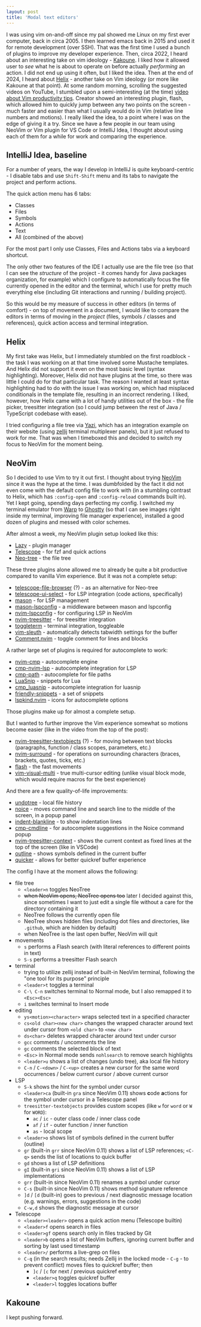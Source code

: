 ```yaml
---
layout: post
title: 'Modal text editors'
---
```


I was using vim on-and-off since my pal showed me Linux on my first ever computer, back in circa 2005.
I then learned emacs back in 2015 and used it for remote development (over SSH).
That was the first time I used a bunch of plugins to improve my developer experience.
Then, circa 2022, I heard about an interesting take on vim ideology - [Kakoune](https://kakoune.org/).
I liked how it allowed user to _see_ what he is about to operate on before actually _performing_ an action.
I did not end up using it often, but I liked the idea.
Then at the end of 2024, I heard about [Helix](https://helix-editor.com/) - another take on Vim ideology (or more like Kakoune at that point).
At some random morning, scrolling the suggested videos on YouTube, I stumbled upon a semi-interesting (at the time) [video about Vim productivity tips](https://www.youtube.com/watch?v=LaIa1tQFOSY). Creator showed an interesting plugin, flash, which allowed him to quickly jump between any two points on the screen - much faster and easier than what I usually would do in Vim (relative line numbers and motions). I really liked the idea, to a point where I was on the edge of giving it a try.
Since we have a few people in our team using NeoVim or Vim plugin for VS Code or IntelliJ Idea, I thought about using each of them for a while for work and comparing the experience.

## IntelliJ Idea, baseline

For a number of years, the way I develop in IntelliJ is quite keyboard-centric - I disable tabs and use `Shift-Shift` menu and its tabs to navigate the project and perform actions.

The quick action menu has 6 tabs:

- Classes
- Files
- Symbols
- Actions
- Text
- All (combined of the above)

For the most part I only use Classes, Files and Actions tabs via a keyboard shortcut.

The only other two features of the IDE I actually use are the file tree (so that I can see the _structure_ of the project - it comes handy for Java packages organization, for example) which I configure to automatically focus the file currently opened in the editor and the terminal, which I use for pretty much everything else (including Git interactions and running / building project).

So this would be my measure of success in other editors (in terms of comfort) - on top of movement in a document, I would like to compare the editors in terms of moving in the _project_ (files, symbols / classes and references), quick action access and terminal integration.

## Helix

My first take was Helix, but I immediately stumbled on the first roadblock - the task I was working on at that time involved some Mustache templates. And Helix did not support it even on the most basic level (syntax highlighting). Moreover, Helix did not have plugins at the time, so there was little I could do for that particular task. The reason I wanted at least syntax highlighting had to do with the issue I was working on, which had misplaced conditionals in the template file, resulting in an incorrect rendering. I liked, however, how Helix came with a lot of handy utilities out of the box - the file picker, treesitter integration (so I could jump between the rest of Java / TypeScript codebase with ease).

I tried configuring a file tree via [Yazi](https://github.com/sxyazi/yazi), which has an integration example on their website (using [zellij](https://github.com/zellij-org/zellij) terminal multiplexer panels), but it just refused to work for me. That was when I timeboxed this and decided to switch my focus to NeoVim for the moment being.

## NeoVim

So I decided to use Vim to try it out first. I thought about trying [NeoVim](https://neovim.io/) since it was the hype at the time. I was dumbfolded by the fact it did not even come with the default config file to work with (in a stumbling contrast to Helix, which has `:config-open` and `:config-reload` commands built in).
Yet I kept going, spending days perfecting my config. I switched my terminal emulator from [Warp](https://www.warp.dev/) to [Ghostty](https://github.com/ghostty-org/ghostty) (so that I can see images right inside my terminal, improving file manager experience), installed a good dozen of plugins and messed with color schemes.

After almost a week, my NeoVim plugin setup looked like this:

- [Lazy](https://github.com/folke/lazy.nvim) - plugin manager
- [Telescope](https://github.com/nvim-telescope/telescope.nvim) - for fzf and quick actions
- [Neo-tree](https://github.com/nvim-neo-tree/neo-tree.nvim) - the file tree

These three plugins alone allowed me to already be quite a bit productive compared to vanilla Vim experience. But it was not a complete setup:

- [telescope-file-browser](https://github.com/nvim-telescope/telescope-file-browser.nvim) (?) - as an alternative for Neo-tree
- [telescope-ui-select](https://github.com/nvim-telescope/telescope-ui-select.nvim) - for LSP integration (code actions, specifically)
- [mason](https://github.com/williamboman/mason.nvim) - for LSP management
- [mason-lspconfig](https://github.com/williamboman/mason-lspconfig.nvim) - a middleware between mason and lspconfig
- [nvim-lspconfig](https://github.com/neovim/nvim-lspconfig) - for configuring LSP in NeoVim
- [nvim-treesitter](https://github.com/nvim-treesitter/nvim-treesitter) - for treesitter integration
- [toggleterm](https://github.com/akinsho/toggleterm.nvim) - terminal integration, toggleable
- [vim-sleuth](https://github.com/tpope/vim-sleuth) - automatically detects tabwidth settings for the buffer
- [Comment.nvim](https://github.com/numToStr/Comment.nvim) - toggle comment for lines and blocks

A rather large set of plugins is required for autocomplete to work:

- [nvim-cmp](https://github.com/hrsh7th/cmp-path) - autocomplete engine
- [cmp-nvim-lsp](https://github.com/hrsh7th/cmp-nvim-lsp) - autocomplete integration for LSP
- [cmp-path](https://github.com/hrsh7th/cmp-path) - autocomplete for file paths
- [LuaSnip](https://github.com/L3MON4D3/LuaSnip) - snippets for Lua
- [cmp_luasnip](https://github.com/saadparwaiz1/cmp_luasnip) - autocomplete integration for luasnip
- [friendly-snippets](https://github.com/rafamadriz/friendly-snippets) - a set of snippets
- [lspkind.nvim](https://github.com/onsails/lspkind.nvim) - icons for autocomplete options

Those plugins make up for almost a complete setup.

But I wanted to further improve the Vim experience somewhat so motions become easier (like in the video from the top of the post):

- [nvim-treesitter-textobjects](https://github.com/nvim-treesitter/nvim-treesitter-textobjects) (?) - for moving between text blocks (paragraphs, function / class scopes, parameters, etc.)
- [nvim-surround](https://github.com/kylechui/nvim-surround) - for operations on surrounding characters (braces, brackets, quotes, ticks, etc.)
- [flash](https://github.com/folke/flash.nvim) - the fast movements
- [vim-visual-multi](https://github.com/mg979/vim-visual-multi) - true multi-cursor editing (unlike visual block mode, which would require macros for the best experience)

And there are a few quality-of-life improvements:

- [undotree](https://github.com/mbbill/undotree) - local file history
- [noice](https://github.com/folke/noice.nvim) - moves command line and search line to the middle of the screen, in a popup panel
- [indent-blankline](https://github.com/lukas-reineke/indent-blankline.nvim) - to show indentation lines
- [cmp-cmdline](https://github.com/hrsh7th/cmp-cmdline) - for autocomplete suggestions in the Noice command popup
- [nvim-treesitter-context](nvim-treesitter/nvim-treesitter-context) - shows the current context as fixed lines at the top of the screen (like in VSCode)
- [outline](https://github.com/hedyhli/outline.nvim) - shows symbols defined in the current buffer
- [quicker](https://github.com/stevearc/quicker.nvim) - allows for better quickref buffer experience

The config I have at the moment allows the following:

- file tree
    - `<leader>n` toggles NeoTree
    - ~~when NeoVim opens, NeoTree opens too~~ later I decided against this, since sometimes I want to just edit a single file without a care for the directory containing it
    - NeoTree follows the currently open file
    - NeoTree shows hidden files (including dot files and directories, like `.github`, which are hidden by default)
    - when NeoTree is the last open buffer, NeoVim will quit
- movements
    - `s` performs a Flash search (with literal references to different points in text)
    - `S-s` performs a treesitter Flash search
- terminal
    - trying to utilize zellij instead of built-in NeoVim terminal, following the "one tool for its purpose" principle
    - `<leader>t` toggles a terminal
    - `C-\ C-n` switches terminal to Normal mode, but I also remapped it to `<Esc><Esc>`
    - `i` switches terminal to Insert mode
- editing
    - `ys<motion><character>` wraps selected text in a specified character
    - `cs<old char><new char>` changes the wrapped character around text under cursor from `<old char>` to `<new char>`
    - `ds<char>` deletes wrapped character around text under cursor
    - `gcc` comments / uncomments the line
    - `gc` comments the selected block of text
    - `<Esc>` in Normal mode sends `nohlsearch` to remove search highlights 
    - `<leader>u` shows a list of changes (undo tree), aka local file history
    - `C-n` / `C-<down>` / `C-<up>` creates a new cursor for the same word occurrences / below current cursor / above current cursor
- LSP
    - `S-k` shows the hint for the symbol under cursor
    - `<leader>ca` (built-in `gra` since NeoVim 0.11) shows **c**ode **a**ctions for the symbol under cursor in a Telescope panel
    - `treesitter-textobjects` provides custom scopes (like `w` for `word` or `W` for `WORD`):  
        - `ac` / `ic` - outer class code / inner class code
        - `af` / `if` - outer function / inner function
        - `as` - local scope
    - `<leader>o` shows list of symbols defined in the current buffer (outline)
    - `gr` (built-in `grr` since NeoVim 0.11) shows a list of LSP references; `<C-q>` sends the list of locations to quick buffer
    - `gd` shows a list of LSP definitions
    - `gI` (built-in `gri` since NeoVim 0.11) shows a list of LSP implementations
    - `grr` (built-in since NeoVim 0.11) renames a symbol under cursor
    - `C-s` (built-in since NeoVim 0.11) shows method signature reference
    - `]d` / `[d` (built-in) goes to previous / next diagnostic message location (e.g. warnings, errors, suggestions in the code)
    - `C-w,d` shows the diagnostic message at cursor
- Telescope
    - `<leader><leader>` opens a quick action menu (Telescope builtin)
    - `<leader>f` opens search in files
    - `<leader>gf` opens search only in files tracked by Git
    - `<leader>b` opens a list of NeoVim buffers, ignoring current buffer and sorting by last used timestamp
    - `<leader>/` performs a live-grep on files
    - `C-q` (in the search results; needs Zellij in the locked mode - `C-g` - to prevent conflict) moves files to quickref buffer; then
        - `]c` / `[c` for next / previous quickref entry
        - `<leader>q` toggles quickref buffer
        - `<leader>l` toggles locations buffer

## Kakoune

I kept pushing forward. 
